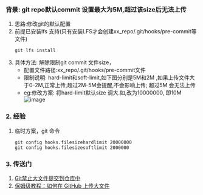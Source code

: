 ### 背景: git repo默认commit 设置最大为5M,超过该size后无法上传

1. 思路:修改git的默认配置
2. 前提已安装lfs 支持(只有安装LFS才会创建xx_repo/.git/hooks/pre-commit等文件)
   ~~~
   git lfs install
   ~~~
3. 具体方法: 解除限制git commit 文件size，
    - 配置文件路径:xx_repo/.git/hooks/pre-commit文件
    - 限制说明: hard-limit和soft-limit,如下图分别是5M和2M ,如果上传文件大于0-2M,正常上传,超过2M-5M会提醒,不会影响上传; 超过5M 会无法上传
    - eg:修改方案: 将hard-limit默认size 调大.如,改为10000000, 即10M
        ![image](https://github.com/bulaqi/IC-DV.github.io/assets/55919713/d9c65166-9fcd-4894-a9eb-02fa8a66bf86)
### 2. 经验
1. 临时方案，git 命令
    ~~~
    git config hooks.filesizehardlimit 20000000
    git config hooks.filesizesoftlimit 2000000
    ~~~
### 3. 传送门
1. [Git禁止大文件提交到仓库中](https://cloud.tencent.com/developer/article/1559399)
2. [保姆级教程：如何在 GitHub 上传大文件](https://blog.csdn.net/wzk4869/article/details/131661472)